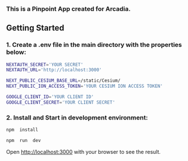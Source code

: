 ### This is a Pinpoint App created for Arcadia.

## Getting Started

### 1. Create a .env file in the main directory with the properties below:

```bash
NEXTAUTH_SECRET='YOUR SECRET'
NEXTAUTH_URL='http://localhost:3000'

NEXT_PUBLIC_CESIUM_BASE_URL=/static/Cesium/
NEXT_PUBLIC_ION_ACCESS_TOKEN='YOUR CESIUM ION ACCESS TOKEN'

GOOGLE_CLIENT_ID='YOUR CLIENT ID'
GOOGLE_CLIENT_SECRET='YOUR CLIENT SECRET'

```

### 2. Install and Start in development environment:

```bash
npm  install

npm  run  dev
```

Open [http://localhost:3000](http://localhost:3000) with your browser to see the result.
